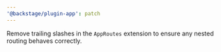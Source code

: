 ```yaml
---
'@backstage/plugin-app': patch
---
```


Remove trailing slashes in the `AppRoutes` extension to ensure any nested routing behaves correctly.
